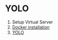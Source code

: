 # YOLO

1. Setup Virtual Server
2. <a href=https://github.com/kckenneth/YOLO/blob/master/setup_docker.md>Docker installation</a> 
3. <a href=https://github.com/kckenneth/YOLO/blob/master/darknet.md>YOLO</a> 
